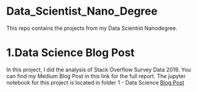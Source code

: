 # Data_Scientist_Nano_Degree

This repo contains the projects from my Data Scientist Nanodegree.

# 1.Data Science Blog Post

In this project, I did the analysis of Stack Overflow Survey Data 2019. You can find my Medium Blog Post in this link for the full report. The jupyter notebook for this project is located in folder 1 - Data Science [Blog Post](https://medium.com/@miteshchakma/developer-stories-from-bangladesh-78379dc2fcdc)

